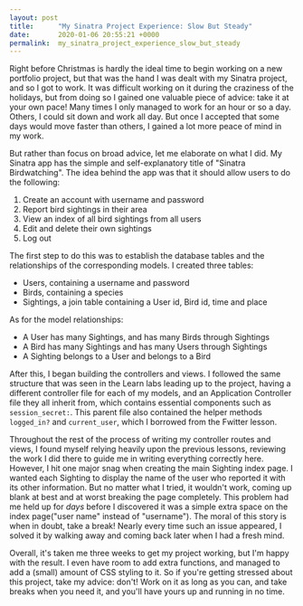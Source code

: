 ```yaml
---
layout: post
title:      "My Sinatra Project Experience: Slow But Steady"
date:       2020-01-06 20:55:21 +0000
permalink:  my_sinatra_project_experience_slow_but_steady
---
```


Right before Christmas is hardly the ideal time to begin working on a new portfolio project, but that was the hand I was dealt with my Sinatra project, and so I got to work. It was difficult working on it during the craziness of the holidays, but from doing so I gained one valuable piece of advice: take it at your own pace! Many times I only managed to work for an hour or so a day. Others, I could sit down and work all day. But once I accepted that some days would move faster than others, I gained a lot more peace of mind in my work.

But rather than focus on broad advice, let me elaborate on what I did. My Sinatra app has the simple and self-explanatory title of "Sinatra Birdwatching". The idea behind the app was that it should allow users to do the following:

1. Create an account with username and password
2. Report bird sightings in their area
3. View an index of all bird sightings from all users
4. Edit and delete their own sightings
5. Log out

The first step to do this was to establish the database tables and the relationships of the corresponding models. I created three tables:

* Users, containing a username and password
* Birds, containing a species
* Sightings, a join table containing a User id, Bird id, time and place

As for the model relationships:

* A User has many Sightings, and has many Birds through Sightings
* A Bird has many Sightings and has many Users through Sightings
* A Sighting belongs to a User and belongs to a Bird

After this, I began building the controllers and views. I followed the same structure that was seen in the Learn labs leading up to the project, having a different controller file for each of my models, and an Application Controller file they all inherit from, which contains essential components such as `session_secret:`. This parent file also contained the helper methods `logged_in?` and `current_user`, which I borrowed from the Fwitter lesson. 

Throughout the rest of the process of writing my controller routes and views, I found myself relying heavily upon the previous lessons, reviewing the work I did there to guide me in writing everything correctly here. However, I hit one major snag when creating the main Sighting index page. I wanted each Sighting to display the name of the user who reported it with its other information. But no matter what I tried, it wouldn't work, coming up blank at best and at worst breaking the page completely. This problem had me held up for *days* before I discovered it was a simple extra space on the index page("user name" instead of "username"). The moral of this story is when in doubt, take a break! Nearly every time such an issue appeared, I solved it by walking away and coming back later when I had a fresh mind.

Overall, it's taken me three weeks to get my project working, but I'm happy with the result. I even have room to add extra functions, and managed to add a (small) amount of CSS styling to it. So if you're getting stressed about this project, take my advice: don't! Work on it as long as you can, and take breaks when you need it, and you'll have yours up and running in no time.
